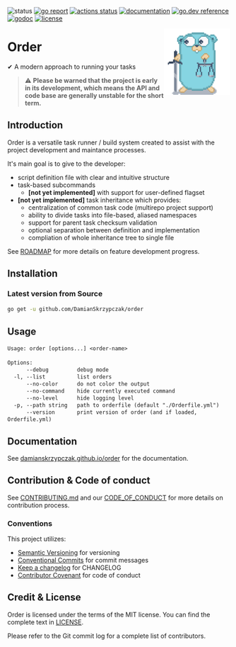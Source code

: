 ![status](https://img.shields.io/badge/status-beta-yellow.svg)
[![go report](https://goreportcard.com/badge/github.com/DamianSkrzypczak/order)](https://goreportcard.com/report/github.com/DamianSkrzypczak/order)
[![actions status](https://github.com/DamianSkrzypczak/order/workflows/Testing/badge.svg)](https://github.com/DamianSkrzypczak/order/actions)
[![documentation](https://img.shields.io/badge/documentation-reference-%234DB6AC)](https://damianskrzypczak.github.io/order)
[![go.dev reference](https://img.shields.io/badge/go.dev-reference-007d9c)](https://pkg.go.dev/github.com/DamianSkrzypczak/order)
[![godoc](https://godoc.org/github.com/DamianSkrzypczak/order?status.svg)](http://godoc.org/github.com/DamianSkrzypczak/order)
[![license](https://img.shields.io/badge/License-MIT-blue.svg)](https://github.com/DamianSkrzypczak/order/blob/master/LICENSE)


<img align="right" height="150px" src="https://raw.githubusercontent.com/DamianSkrzypczak/order/master/media/Ordy.png">

# Order
✔ A modern approach to running your tasks

> :warning: **Please be warned that the project is early in its development, which means the API and code base are generally unstable for the short term.**

## Introduction

Order is a versatile task runner / build system created to assist with the project development and maintance processes.

It's main goal is to give to the developer:
- script definition file with clear and intuitive structure
- task-based subcommands
    - **[not yet implemented]** with support for user-defined flagset
- **[not yet implemented]** task inheritance which provides:
    - centralization of common task code (multirepo project support)
    - ability to divide tasks into file-based, aliased namespaces
    - support for parent task checksum validation
    - optional separation between definition and implementation
    - compliation of whole inheritance tree to single file

See [ROADMAP](https://damianskrzypczak.github.io/order/roadmap/) for more details on feature development progress.

## Installation
### Latest version from Source
```bash
go get -u github.com/DamianSkrzypczak/order
```

## Usage
```
Usage: order [options...] <order-name>

Options:
      --debug         debug mode
  -l, --list          list orders
      --no-color      do not color the output
      --no-command    hide currently executed command
      --no-level      hide logging level
  -p, --path string   path to orderfile (default "./Orderfile.yml")
      --version       print version of order (and if loaded, Orderfile.yml)
```

## Documentation
See [damianskrzypczak.github.io/order](https://damianskrzypczak.github.io/order/) for the documentation.

## Contribution & Code of conduct
See [CONTRIBUTING.md](CONTRIBUTING.md)
and our [CODE_OF_CONDUCT](CODE_OF_CONDUCT.md) for more details on contribution process.

### Conventions
This project utilizes:
- [Semantic Versioning](https://semver.org/spec/v2.0.0.html) for versioning
- [Conventional Commits](https://www.conventionalcommits.org/en/v1.0.0/) for commit messages
- [Keep a changelog](https://keepachangelog.com/en/1.0.0/) for CHANGELOG
- [Contributor Covenant](https://www.contributor-covenant.org) for code of conduct

## Credit & License
Order is licensed under the terms of the MIT license. You can find the complete text in [LICENSE](LICENSE).

Please refer to the Git commit log for a complete list of contributors.